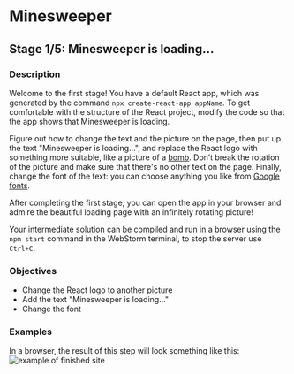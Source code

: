 # Minesweeper

## Stage 1/5: Minesweeper is loading...
### Description

Welcome to the first stage! You have a default React app, which was generated by the command ```npx create-react-app appName```. To get comfortable with the structure of the React project, modify the code so that the app shows that Minesweeper is loading.

Figure out how to change the text and the picture on the page, then put up the text "Minesweeper is loading...", and replace the React logo with something more suitable, like a picture of a [bomb](https://stepik.org/media/attachments/lesson/360753/bomb.svg). Don’t break the rotation of the picture and make sure that there's no other text on the page. Finally, change the font of the text: you can choose anything you like from [Google fonts](https://fonts.google.com/).

After completing the first stage, you can open the app in your browser and admire the beautiful loading page with an infinitely rotating picture!

Your intermediate solution can be compiled and run in a browser using the ```npm start``` command in the WebStorm terminal, to stop the server use ```Ctrl+C```.

### Objectives
* Change the React logo to another picture
* Add the text "Minesweeper is loading..."
* Change the font

### Examples
In a browser, the result of this step will look something like this:
![example of finished site](https://ucarecdn.com/705621cc-cfcb-4ee8-9fce-a361061edd8a/)
